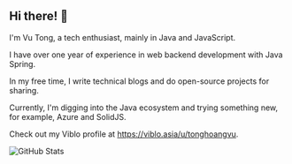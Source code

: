 ## Hi there! 👏

I'm Vu Tong, a tech enthusiast, mainly in Java and JavaScript.

I have over one year of experience in web backend development with Java Spring.

In my free time, I write technical blogs and do open-source projects for sharing.

Currently, I'm digging into the Java ecosystem and trying something new, for example, Azure and SolidJS.

Check out my Viblo profile at https://viblo.asia/u/tonghoangvu.

![GitHub Stats](https://github-readme-stats.vercel.app/api?username=tonghoangvu&show_icons=true)

